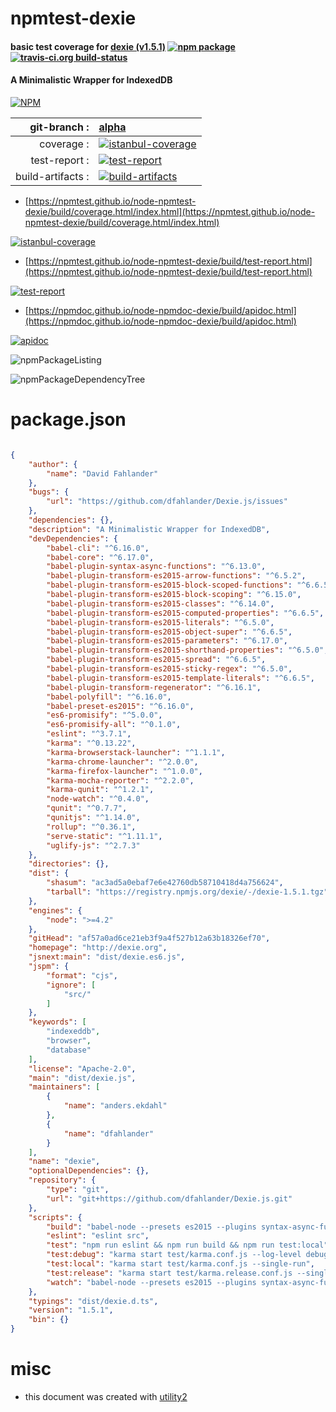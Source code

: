 # npmtest-dexie

#### basic test coverage for  [dexie (v1.5.1)](http://dexie.org)  [![npm package](https://img.shields.io/npm/v/npmtest-dexie.svg?style=flat-square)](https://www.npmjs.org/package/npmtest-dexie) [![travis-ci.org build-status](https://api.travis-ci.org/npmtest/node-npmtest-dexie.svg)](https://travis-ci.org/npmtest/node-npmtest-dexie)

#### A Minimalistic Wrapper for IndexedDB

[![NPM](https://nodei.co/npm/dexie.png?downloads=true&downloadRank=true&stars=true)](https://www.npmjs.com/package/dexie)

| git-branch : | [alpha](https://github.com/npmtest/node-npmtest-dexie/tree/alpha)|
|--:|:--|
| coverage : | [![istanbul-coverage](https://npmtest.github.io/node-npmtest-dexie/build/coverage.badge.svg)](https://npmtest.github.io/node-npmtest-dexie/build/coverage.html/index.html)|
| test-report : | [![test-report](https://npmtest.github.io/node-npmtest-dexie/build/test-report.badge.svg)](https://npmtest.github.io/node-npmtest-dexie/build/test-report.html)|
| build-artifacts : | [![build-artifacts](https://npmtest.github.io/node-npmtest-dexie/glyphicons_144_folder_open.png)](https://github.com/npmtest/node-npmtest-dexie/tree/gh-pages/build)|

- [https://npmtest.github.io/node-npmtest-dexie/build/coverage.html/index.html](https://npmtest.github.io/node-npmtest-dexie/build/coverage.html/index.html)

[![istanbul-coverage](https://npmtest.github.io/node-npmtest-dexie/build/screenCapture.buildCi.browser.%252Ftmp%252Fbuild%252Fcoverage.lib.html.png)](https://npmtest.github.io/node-npmtest-dexie/build/coverage.html/index.html)

- [https://npmtest.github.io/node-npmtest-dexie/build/test-report.html](https://npmtest.github.io/node-npmtest-dexie/build/test-report.html)

[![test-report](https://npmtest.github.io/node-npmtest-dexie/build/screenCapture.buildCi.browser.%252Ftmp%252Fbuild%252Ftest-report.html.png)](https://npmtest.github.io/node-npmtest-dexie/build/test-report.html)

- [https://npmdoc.github.io/node-npmdoc-dexie/build/apidoc.html](https://npmdoc.github.io/node-npmdoc-dexie/build/apidoc.html)

[![apidoc](https://npmdoc.github.io/node-npmdoc-dexie/build/screenCapture.buildCi.browser.%252Ftmp%252Fbuild%252Fapidoc.html.png)](https://npmdoc.github.io/node-npmdoc-dexie/build/apidoc.html)

![npmPackageListing](https://npmtest.github.io/node-npmtest-dexie/build/screenCapture.npmPackageListing.svg)

![npmPackageDependencyTree](https://npmtest.github.io/node-npmtest-dexie/build/screenCapture.npmPackageDependencyTree.svg)



# package.json

```json

{
    "author": {
        "name": "David Fahlander"
    },
    "bugs": {
        "url": "https://github.com/dfahlander/Dexie.js/issues"
    },
    "dependencies": {},
    "description": "A Minimalistic Wrapper for IndexedDB",
    "devDependencies": {
        "babel-cli": "^6.16.0",
        "babel-core": "^6.17.0",
        "babel-plugin-syntax-async-functions": "^6.13.0",
        "babel-plugin-transform-es2015-arrow-functions": "^6.5.2",
        "babel-plugin-transform-es2015-block-scoped-functions": "^6.6.5",
        "babel-plugin-transform-es2015-block-scoping": "^6.15.0",
        "babel-plugin-transform-es2015-classes": "^6.14.0",
        "babel-plugin-transform-es2015-computed-properties": "^6.6.5",
        "babel-plugin-transform-es2015-literals": "^6.5.0",
        "babel-plugin-transform-es2015-object-super": "^6.6.5",
        "babel-plugin-transform-es2015-parameters": "^6.17.0",
        "babel-plugin-transform-es2015-shorthand-properties": "^6.5.0",
        "babel-plugin-transform-es2015-spread": "^6.6.5",
        "babel-plugin-transform-es2015-sticky-regex": "^6.5.0",
        "babel-plugin-transform-es2015-template-literals": "^6.6.5",
        "babel-plugin-transform-regenerator": "^6.16.1",
        "babel-polyfill": "^6.16.0",
        "babel-preset-es2015": "^6.16.0",
        "es6-promisify": "^5.0.0",
        "es6-promisify-all": "^0.1.0",
        "eslint": "^3.7.1",
        "karma": "^0.13.22",
        "karma-browserstack-launcher": "^1.1.1",
        "karma-chrome-launcher": "^2.0.0",
        "karma-firefox-launcher": "^1.0.0",
        "karma-mocha-reporter": "^2.2.0",
        "karma-qunit": "^1.2.1",
        "node-watch": "^0.4.0",
        "qunit": "^0.7.7",
        "qunitjs": "^1.14.0",
        "rollup": "^0.36.1",
        "serve-static": "^1.11.1",
        "uglify-js": "^2.7.3"
    },
    "directories": {},
    "dist": {
        "shasum": "ac3ad5a0ebaf7e6e42760db58710418d4a756624",
        "tarball": "https://registry.npmjs.org/dexie/-/dexie-1.5.1.tgz"
    },
    "engines": {
        "node": ">=4.2"
    },
    "gitHead": "af57a0ad6ce21eb3f9a4f527b12a63b18326ef70",
    "homepage": "http://dexie.org",
    "jsnext:main": "dist/dexie.es6.js",
    "jspm": {
        "format": "cjs",
        "ignore": [
            "src/"
        ]
    },
    "keywords": [
        "indexeddb",
        "browser",
        "database"
    ],
    "license": "Apache-2.0",
    "main": "dist/dexie.js",
    "maintainers": [
        {
            "name": "anders.ekdahl"
        },
        {
            "name": "dfahlander"
        }
    ],
    "name": "dexie",
    "optionalDependencies": {},
    "repository": {
        "type": "git",
        "url": "git+https://github.com/dfahlander/Dexie.js.git"
    },
    "scripts": {
        "build": "babel-node --presets es2015 --plugins syntax-async-functions,transform-regenerator tools/build.js",
        "eslint": "eslint src",
        "test": "npm run eslint && npm run build && npm run test:local",
        "test:debug": "karma start test/karma.conf.js --log-level debug",
        "test:local": "karma start test/karma.conf.js --single-run",
        "test:release": "karma start test/karma.release.conf.js --single-run",
        "watch": "babel-node --presets es2015 --plugins syntax-async-functions,transform-regenerator tools/watch.js"
    },
    "typings": "dist/dexie.d.ts",
    "version": "1.5.1",
    "bin": {}
}
```



# misc
- this document was created with [utility2](https://github.com/kaizhu256/node-utility2)
